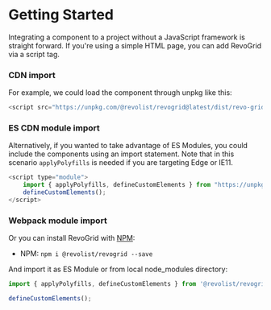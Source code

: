 # Getting Started

Integrating a component to a project without a JavaScript framework is straight forward.
If you're using a simple HTML page, you can add RevoGrid via a script tag.


### CDN import
For example, we could load the component through unpkg like this:
```js
<script src="https://unpkg.com/@revolist/revogrid@latest/dist/revo-grid/revo-grid.js"></script>
```


### ES CDN module import
Alternatively, if you wanted to take advantage of ES Modules, you could include the components using an import statement.
Note that in this scenario `applyPolyfills` is needed if you are targeting Edge or IE11.


```js
<script type="module">
    import { applyPolyfills, defineCustomElements } from "https://unpkg.com/@revolist/revogrid@latest/loader";
    defineCustomElements();
</script>
```

### Webpack module import
Or you can install RevoGrid with [NPM](https://www.npmjs.com/package/@revolist/revogrid):

- NPM: `npm i @revolist/revogrid --save`

And import it as ES Module or from local node_modules directory:

```js
import { applyPolyfills, defineCustomElements } from '@revolist/revogrid/loader';

defineCustomElements();
```